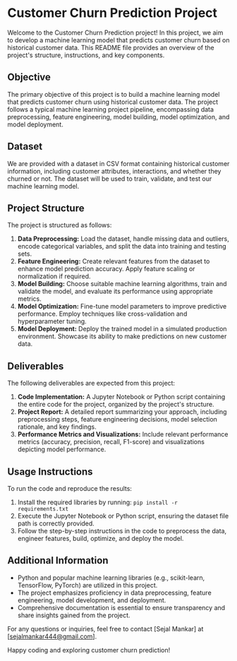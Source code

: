 # Customer Churn Prediction Project

Welcome to the Customer Churn Prediction project! In this project, we aim to develop a machine learning model that predicts customer churn based on historical customer data. This README file provides an overview of the project's structure, instructions, and key components.

## Objective

The primary objective of this project is to build a machine learning model that predicts customer churn using historical customer data. The project follows a typical machine learning project pipeline, encompassing data preprocessing, feature engineering, model building, model optimization, and model deployment.

## Dataset

We are provided with a dataset in CSV format containing historical customer information, including customer attributes, interactions, and whether they churned or not. The dataset will be used to train, validate, and test our machine learning model.

## Project Structure

The project is structured as follows:

1. **Data Preprocessing:** Load the dataset, handle missing data and outliers, encode categorical variables, and split the data into training and testing sets.
2. **Feature Engineering:** Create relevant features from the dataset to enhance model prediction accuracy. Apply feature scaling or normalization if required.
3. **Model Building:** Choose suitable machine learning algorithms, train and validate the model, and evaluate its performance using appropriate metrics.
4. **Model Optimization:** Fine-tune model parameters to improve predictive performance. Employ techniques like cross-validation and hyperparameter tuning.
5. **Model Deployment:** Deploy the trained model in a simulated production environment. Showcase its ability to make predictions on new customer data.

## Deliverables

The following deliverables are expected from this project:

1. **Code Implementation:** A Jupyter Notebook or Python script containing the entire code for the project, organized by the project's structure.
2. **Project Report:** A detailed report summarizing your approach, including preprocessing steps, feature engineering decisions, model selection rationale, and key findings.
3. **Performance Metrics and Visualizations:** Include relevant performance metrics (accuracy, precision, recall, F1-score) and visualizations depicting model performance.

## Usage Instructions

To run the code and reproduce the results:

1. Install the required libraries by running: `pip install -r requirements.txt`
2. Execute the Jupyter Notebook or Python script, ensuring the dataset file path is correctly provided.
3. Follow the step-by-step instructions in the code to preprocess the data, engineer features, build, optimize, and deploy the model.

## Additional Information

- Python and popular machine learning libraries (e.g., scikit-learn, TensorFlow, PyTorch) are utilized in this project.
- The project emphasizes proficiency in data preprocessing, feature engineering, model development, and deployment.
- Comprehensive documentation is essential to ensure transparency and share insights gained from the project.

For any questions or inquiries, feel free to contact [Sejal Mankar] at [sejalmankar444@gmail.com].

Happy coding and exploring customer churn prediction!


